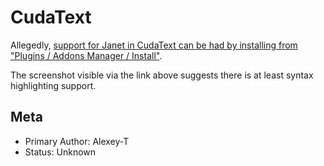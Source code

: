 # CudaText

Allegedly, [support for Janet in CudaText can be had by installing
from "Plugins / Addons Manager /
Install"](https://github.com/janet-lang/janet/issues/1107).

The screenshot visible via the link above suggests there is at least
syntax highlighting support.

## Meta

* Primary Author: Alexey-T
* Status: Unknown
